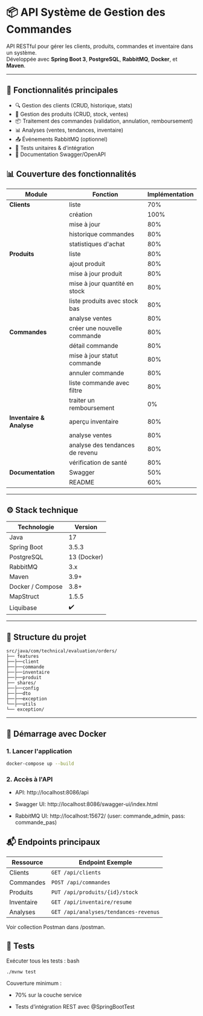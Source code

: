 # 📦 API Système de Gestion des Commandes

API RESTful pour gérer les clients, produits, commandes et inventaire dans un système.  
Développée avec **Spring Boot 3**, **PostgreSQL**, **RabbitMQ**, **Docker**, et **Maven**.

---

## 🚀 Fonctionnalités principales

- 🔍 Gestion des clients (CRUD, historique, stats)
- 🛒 Gestion des produits (CRUD, stock, ventes)
- 📦 Traitement des commandes (validation, annulation, remboursement)
- 📊 Analyses (ventes, tendances, inventaire)
- 📤 Événements RabbitMQ (optionnel)
- 🧪 Tests unitaires & d’intégration
- 📄 Documentation Swagger/OpenAPI

## 📊 Couverture des fonctionnalités

| Module                  | Fonction                                   | Implémentation |
|-------------------------|--------------------------------------------|----------------|
| **Clients**             | liste                                      | 70%            |
|                         | création                                   | 100%           |
|                         | mise à jour                                | 80%            |
|                         | historique commandes                       | 80%            |
|                         | statistiques d'achat                       | 80%            |
| **Produits**            | liste                                      | 80%            |
|                         | ajout produit                              | 80%            |
|                         | mise à jour produit                        | 80%            |
|                         | mise à jour quantité en stock              | 80%            |
|                         | liste produits avec stock bas              | 80%            |
|                         | analyse ventes                             | 80%            |
| **Commandes**           | créer une nouvelle commande                | 80%            |
|                         | détail commande                            | 80%            |
|                         | mise à jour statut commande                | 80%            |
|                         | annuler commande                           | 80%            |
|                         | liste commande avec filtre                 | 80%            |
|                         | traiter un remboursement                   | 0%             |
| **Inventaire & Analyse**| aperçu inventaire                          | 80%            |
|                         | analyse ventes                             | 80%            |
|                         | analyse des tendances de revenu            | 80%            |
|                         | vérification de santé                      | 80%            |
| **Documentation**       | Swagger                                    | 50%            |
|                         | README                                     | 60%            |


---

## ⚙️ Stack technique

| Technologie      | Version     |
|------------------|-------------|
| Java             | 17          |
| Spring Boot      | 3.5.3       |
| PostgreSQL       | 13 (Docker) |
| RabbitMQ         | 3.x         |
| Maven            | 3.9+        |
| Docker / Compose | 3.8+        |
| MapStruct        | 1.5.5       |
| Liquibase        | ✔️           |

---

## 📁 Structure du projet
```
src/java/com/technical/evaluation/orders/
├── features
├──├──client
├──├──commande
├──├──inventaire
├──├──produit
├── shares/
├──├──config
├──├──dto
├──├──exception
└──├──utils
└── exception/
```

---

## 🐳 Démarrage avec Docker

### 1. Lancer l'application

```bash
docker-compose up --build
```

### 2. Accès à l'API
- API: http://localhost:8086/api

- Swagger UI: http://localhost:8086/swagger-ui/index.html

- RabbitMQ UI: http://localhost:15672/ (user: commande_admin, pass: commande_pas)

## 📬 Endpoints principaux

| Ressource  | Endpoint Exemple                      |
| ---------- | ------------------------------------- |
| Clients    | `GET /api/clients`                    |
| Commandes  | `POST /api/commandes`                 |
| Produits   | `PUT /api/produits/{id}/stock`        |
| Inventaire | `GET /api/inventaire/resume`          |
| Analyses   | `GET /api/analyses/tendances-revenus` |

Voir collection Postman dans /postman.

## 🧪 Tests
Exécuter tous les tests :
bash
```
./mvnw test
```

Couverture minimum :

- 70% sur la couche service

- Tests d’intégration REST avec @SpringBootTest

